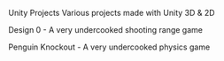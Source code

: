 Unity Projects
Various projects made with Unity 3D & 2D

Design 0 - A very undercooked shooting range game

Penguin Knockout - A very undercooked physics game
